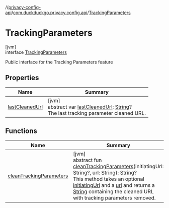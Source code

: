 //[privacy-config-api](../../../index.md)/[com.duckduckgo.privacy.config.api](../index.md)/[TrackingParameters](index.md)

# TrackingParameters

[jvm]\
interface [TrackingParameters](index.md)

Public interface for the Tracking Parameters feature

## Properties

| Name | Summary |
|---|---|
| [lastCleanedUrl](last-cleaned-url.md) | [jvm]<br>abstract var [lastCleanedUrl](last-cleaned-url.md): [String](https://kotlinlang.org/api/latest/jvm/stdlib/kotlin/-string/index.html)?<br>The last tracking parameter cleaned URL. |

## Functions

| Name | Summary |
|---|---|
| [cleanTrackingParameters](clean-tracking-parameters.md) | [jvm]<br>abstract fun [cleanTrackingParameters](clean-tracking-parameters.md)(initiatingUrl: [String](https://kotlinlang.org/api/latest/jvm/stdlib/kotlin/-string/index.html)?, url: [String](https://kotlinlang.org/api/latest/jvm/stdlib/kotlin/-string/index.html)): [String](https://kotlinlang.org/api/latest/jvm/stdlib/kotlin/-string/index.html)?<br>This method takes an optional [initiatingUrl](clean-tracking-parameters.md) and a [url](clean-tracking-parameters.md) and returns a [String](https://kotlinlang.org/api/latest/jvm/stdlib/kotlin/-string/index.html) containing the cleaned URL with tracking parameters removed. |
